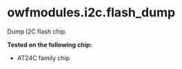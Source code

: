 # owfmodules.i2c.flash_dump

Dump I2C flash chip.

**Tested on the following chip:**

* AT24C family chip